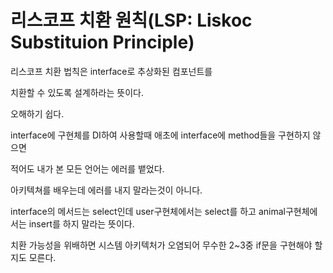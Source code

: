 # 리스코프 치환 원칙(LSP: Liskoc Substituion Principle)

리스코프 치환 법칙은 interface로 추상화된 컴포넌트를

치환할 수 있도록 설계하라는 뜻이다.

오해하기 쉽다.

interface에 구현체를 DI하여 사용할때 애초에 interface에 method들을 구현하지 않으면

적어도 내가 본 모든 언어는 에러를 뱉었다.

아키텍쳐를 배우는데 에러를 내지 말라는것이 아니다.


interface의 메서드는 select인데 user구현체에서는 select를 하고 animal구현체에서는 insert를 하지 말라는 뜻이다.

치환 가능성을 위배하면 시스템 아키텍처가 오염되어 무수한 2~3중 if문을 구현해야 할 지도 모른다.